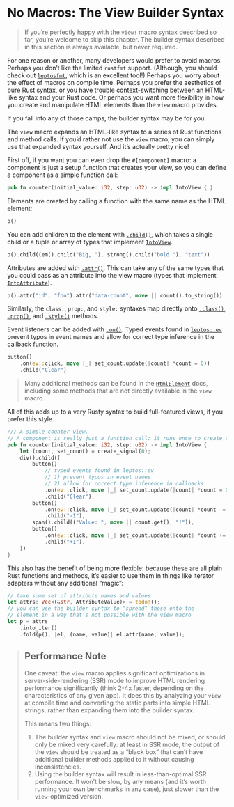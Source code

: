 # No Macros: The View Builder Syntax

> If you’re perfectly happy with the `view!` macro syntax described so far, you’re welcome to skip this chapter. The builder syntax described in this section is always available, but never required.

For one reason or another, many developers would prefer to avoid macros. Perhaps you don’t like the limited `rustfmt` support. (Although, you should check out [`leptosfmt`](https://github.com/bram209/leptosfmt), which is an excellent tool!) Perhaps you worry about the effect of macros on compile time. Perhaps you prefer the aesthetics of pure Rust syntax, or you have trouble context-switching between an HTML-like syntax and your Rust code. Or perhaps you want more flexibility in how you create and manipulate HTML elements than the `view` macro provides.

If you fall into any of those camps, the builder syntax may be for you.

The `view` macro expands an HTML-like syntax to a series of Rust functions and method calls. If you’d rather not use the `view` macro, you can simply use that expanded syntax yourself. And it’s actually pretty nice!

First off, if you want you can even drop the `#[component]` macro: a component is just a setup function that creates your view, so you can define a component as a simple function call:

```rust
pub fn counter(initial_value: i32, step: u32) -> impl IntoView { }
```

Elements are created by calling a function with the same name as the HTML element:

```rust
p()
```

You can add children to the element with [`.child()`](https://docs.rs/leptos/latest/leptos/struct.HtmlElement.html#method.child), which takes a single child or a tuple or array of types that implement [`IntoView`](https://docs.rs/leptos/latest/leptos/trait.IntoView.html).

```rust
p().child((em().child("Big, "), strong().child("bold "), "text"))
```

Attributes are added with [`.attr()`](https://docs.rs/leptos/latest/leptos/struct.HtmlElement.html#method.attr). This can take any of the same types that you could pass as an attribute into the view macro (types that implement [`IntoAttribute`](https://docs.rs/leptos/latest/leptos/trait.IntoAttribute.html)).

```rust
p().attr("id", "foo").attr("data-count", move || count().to_string())
```

Similarly, the `class:`, `prop:`, and `style:` syntaxes map directly onto [`.class()`](https://docs.rs/leptos/latest/leptos/struct.HtmlElement.html#method.class), [`.prop()`](https://docs.rs/leptos/latest/leptos/struct.HtmlElement.html#method.prop), and [`.style()`](https://docs.rs/leptos/latest/leptos/struct.HtmlElement.html#method.style) methods.

Event listeners can be added with [`.on()`](https://docs.rs/leptos/latest/leptos/struct.HtmlElement.html#method.on). Typed events found in [`leptos::ev`](https://docs.rs/leptos/latest/leptos/ev/index.html) prevent typos in event names and allow for correct type inference in the callback function.

```rust
button()
    .on(ev::click, move |_| set_count.update(|count| *count = 0))
    .child("Clear")
```

> Many additional methods can be found in the [`HtmlElement`](https://docs.rs/leptos/latest/leptos/struct.HtmlElement.html#method.child) docs, including some methods that are not directly available in the `view` macro.

All of this adds up to a very Rusty syntax to build full-featured views, if you prefer this style.

```rust
/// A simple counter view.
// A component is really just a function call: it runs once to create the DOM and reactive system
pub fn counter(initial_value: i32, step: u32) -> impl IntoView {
    let (count, set_count) = create_signal(0);
    div().child((
        button()
            // typed events found in leptos::ev
            // 1) prevent typos in event names
            // 2) allow for correct type inference in callbacks
            .on(ev::click, move |_| set_count.update(|count| *count = 0))
            .child("Clear"),
        button()
            .on(ev::click, move |_| set_count.update(|count| *count -= 1))
            .child("-1"),
        span().child(("Value: ", move || count.get(), "!")),
        button()
            .on(ev::click, move |_| set_count.update(|count| *count += 1))
            .child("+1"),
    ))
}
```

This also has the benefit of being more flexible: because these are all plain Rust functions and methods, it’s easier to use them in things like iterator adapters without any additional “magic”:

```rust
// take some set of attribute names and values
let attrs: Vec<(&str, AttributeValue)> = todo!();
// you can use the builder syntax to “spread” these onto the
// element in a way that’s not possible with the view macro
let p = attrs
    .into_iter()
    .fold(p(), |el, (name, value)| el.attr(name, value));

```

> ## Performance Note
>
> One caveat: the `view` macro applies significant optimizations in server-side-rendering (SSR) mode to improve HTML rendering performance significantly (think 2-4x faster, depending on the characteristics of any given app). It does this by analyzing your `view` at compile time and converting the static parts into simple HTML strings, rather than expanding them into the builder syntax.
>
> This means two things:
>
> 1. The builder syntax and `view` macro should not be mixed, or should only be mixed very carefully: at least in SSR mode, the output of the `view` should be treated as a “black box” that can’t have additional builder methods applied to it without causing inconsistencies.
> 2. Using the builder syntax will result in less-than-optimal SSR performance. It won’t be slow, by any means (and it’s worth running your own benchmarks in any case), just slower than the `view`-optimized version.
